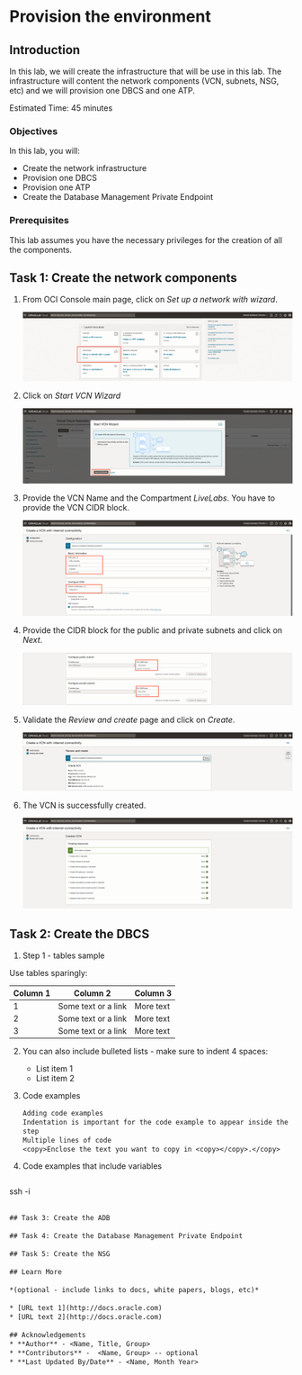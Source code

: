 # Provision the environment

## Introduction

In this lab, we will create the infrastructure that will be use in this lab. The infrastructure will content the network components (VCN, subnets, NSG, etc) and we will provision one DBCS and one ATP.

Estimated Time: 45 minutes

### Objectives

In this lab, you will:
* Create the network infrastructure
* Provision one DBCS
* Provision one ATP
* Create the Database Management Private Endpoint

### Prerequisites

This lab assumes you have the necessary privileges for the creation of all the components.

## Task 1: Create the network components

1. From OCI Console main page, click on *Set up a network with wizard*.

	![Image alt text](images/image1.png)

2. Click on *Start VCN Wizard*

	![Image alt text](images/image2.png)

3. Provide the VCN Name and the Compartment *LiveLabs*. You have to provide the VCN CIDR block.

	![Image alt text](images/image3.png)

4. Provide the CIDR block for the public and private subnets and click on *Next*.

	![Image alt text](images/image4.png)

5. Validate the *Review and create* page and click on *Create*.

	![Image alt text](images/image5.png)

6. The VCN is successfully created.

	![Image alt text](images/image6.png)

## Task 2: Create the DBCS

1. Step 1 - tables sample

  Use tables sparingly:

  | Column 1 | Column 2 | Column 3 |
  | --- | --- | --- |
  | 1 | Some text or a link | More text  |
  | 2 |Some text or a link | More text |
  | 3 | Some text or a link | More text |

2. You can also include bulleted lists - make sure to indent 4 spaces:

    - List item 1
    - List item 2

3. Code examples

    ```
    Adding code examples
  	Indentation is important for the code example to appear inside the step
    Multiple lines of code
  	<copy>Enclose the text you want to copy in <copy></copy>.</copy>
    ```

4. Code examples that include variables

	```
  <copy>ssh -i <ssh-key-file></copy>
  ```

## Task 3: Create the ADB

## Task 4: Create the Database Management Private Endpoint

## Task 5: Create the NSG

## Learn More

*(optional - include links to docs, white papers, blogs, etc)*

* [URL text 1](http://docs.oracle.com)
* [URL text 2](http://docs.oracle.com)

## Acknowledgements
* **Author** - <Name, Title, Group>
* **Contributors** -  <Name, Group> -- optional
* **Last Updated By/Date** - <Name, Month Year>

